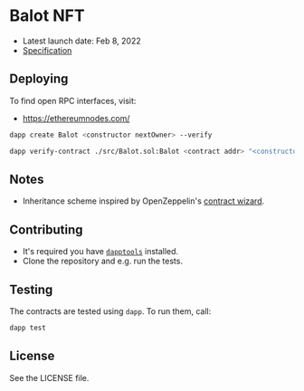 # Balot NFT

- Latest launch date: Feb 8, 2022
- [Specification](https://docs.google.com/document/d/1xcrt-IvdNDHR1ILPCJ9V8yAFNO_hw3mbKMqC432h_VY/edit#heading=h.6gku1k5aweci)

## Deploying

To find open RPC interfaces, visit:

- https://ethereumnodes.com/

```bash
dapp create Balot <constructor nextOwner> --verify
```

```bash
dapp verify-contract ./src/Balot.sol:Balot <contract addr> "<constructor nextOwner>"
```

## Notes

- Inheritance scheme inspired by OpenZeppelin's [contract
  wizard](https://wizard.openzeppelin.com/#erc721).


## Contributing

- It's required you have [`dapptools`](https://github.com/dapphub/dapptools)
  installed.
- Clone the repository and e.g. run the tests.

## Testing

The contracts are tested using `dapp`. To run them, call:

```bash
dapp test
```

## License

See the LICENSE file.
